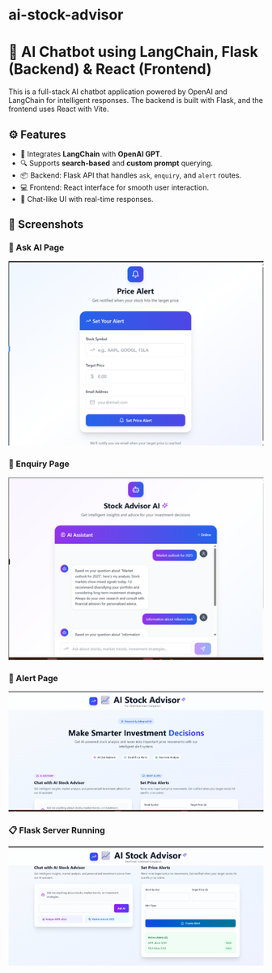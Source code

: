 # ai-stock-advisor
# 💬 AI Chatbot using LangChain, Flask (Backend) & React (Frontend)

This is a full-stack AI chatbot application powered by OpenAI and LangChain for intelligent responses. The backend is built with Flask, and the frontend uses React with Vite.

## ⚙️ Features

- 🔗 Integrates **LangChain** with **OpenAI GPT**.
- 🔍 Supports **search-based** and **custom prompt** querying.
- 📦 Backend: Flask API that handles `ask`, `enquiry`, and `alert` routes.
- 💻 Frontend: React interface for smooth user interaction.
- 💬 Chat-like UI with real-time responses.
## 📸 Screenshots

### 🧠 Ask AI Page
![Ask AI](./screenshots/Screenshot%202025-07-21%20115856.png)


### 📩 Enquiry Page
![Enquiry](./screenshots/Screenshot%202025-07-21%20120245.png)

### 🚨 Alert Page
![Alert](./screenshots/Screenshot%202025-07-21%20122004.png)

### 📋 Flask Server Running
![Flask Server](./screenshots/Screenshot%202025-07-21%20122015.png)
